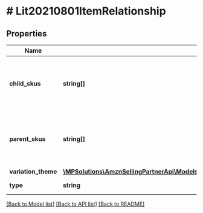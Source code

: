 # # Lit20210801ItemRelationship

## Properties

Name | Type | Description | Notes
------------ | ------------- | ------------- | -------------
**child_skus** | **string[]** | Identifiers (SKUs) of the related items that are children of this listing item. | [optional]
**parent_skus** | **string[]** | Identifiers (SKUs) of the related items that are parents of this listing item. | [optional]
**variation_theme** | [**\MPSolutions\AmznSellingPartnerApi\Models\ListingsItems20210801\Lit20210801ItemVariationTheme**](Lit20210801ItemVariationTheme.md) |  | [optional]
**type** | **string** | The type of relationship. |

[[Back to Model list]](../../README.md#models) [[Back to API list]](../../README.md#endpoints) [[Back to README]](../../README.md)
